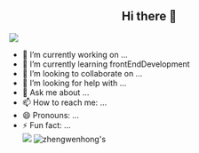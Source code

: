## <center>Hi there 👋</center>
<img src='https://camo.githubusercontent.com/c31248d607b3c8fe3175a3b6ca8d8f297ec4e2ce91daefa658ab2c34982890ea/68747470733a2f2f63646e2e6a7364656c6976722e6e65742f67682f73756e3032323553554e2f73756e3032323553554e2f6173736574732f696d616765732f636f64696e672e676966'></img>
- 🔭 I’m currently working on ...
- 🌱 I’m currently learning frontEndDevelopment
- 👯 I’m looking to collaborate on ...
- 🤔 I’m looking for help with ...
- 💬 Ask me about ...
- 📫 How to reach me: ...
- 😄 Pronouns: ...
- ⚡ Fun fact: ...<br>
![](https://github-readme-stats.vercel.app/api?username=zhengwenhong123&show_icons=true&theme=cobalt)
![zhengwenhong's](https://github-readme-stats.vercel.app/api/top-langs?username=zhengwenhong123&show_icons=true&theme=cobalt)
<!-- ![zhengwenhong's](https://github-readme-stats.vercel.app/api/top-langs/?username=zhengwenhong123&layout=compact&hide_border=true&langs_count=10) -->




